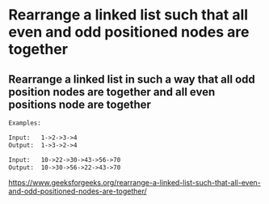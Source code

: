 # Rearrange a linked list such that all even and odd positioned nodes are together

## Rearrange a linked list in such a way that all odd position nodes are together and all even positions node are together

```txt
Examples:

Input:   1->2->3->4
Output:  1->3->2->4

Input:   10->22->30->43->56->70
Output:  10->30->56->22->43->70
```

https://www.geeksforgeeks.org/rearrange-a-linked-list-such-that-all-even-and-odd-positioned-nodes-are-together/
